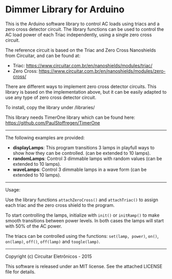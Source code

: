Dimmer Library for Arduino
==========================

This is the Arduino software library to control AC loads using triacs and a zero cross detector circuit. The library functions can be used to control the AC load power of each Triac independently, using a single zero cross circuit.

The reference circuit is based on the Triac and Zero Cross Nanoshields from Circuitar, and can be found at:

- Triac: https://www.circuitar.com.br/en/nanoshields/modules/triac/ 
- Zero Cross: https://www.circuitar.com.br/en/nanoshields/modules/zero-cross/

There are different ways to implement zero cross detector circuits. This library is based on the implementation above, but it can be easily adapted to use any type of zero cross detector circuit.

To install, copy the library under <arduinoSketchFolder>/libraries/

This library needs TimerOne library which can be found here: https://github.com/PaulStoffregen/TimerOne

---

The following examples are provided:

- **displayLamps**: This program transitions 3 lamps in playfull ways to show how they can be controlled. (can be extended to 10 lamps).
- **randomLamps**: Control 3 dimmable lamps with random values (can be extended to 10 lamps).
- **waveLamps**: Control 3 dimmable lamps in a wave form (can be extended to 10 lamps).

---

Usage:

Use the library functions `attachZeroCross()` and `attachTriac()` to assign each triac and the zero cross shield to the program.

To start controlling the lamps, initialize with `init()` or `initRamp()` to make smooth transitions between power levels. In both cases the lamps will start with 50% of the AC power.

The triacs can be controlled using the functions: `set(lamp, power)`, `on()`, `on(lamp)`, `off()`, `off(lamp)` and `toogle(lamp)`.

---

Copyright (c) Circuitar Eletrônicos - 2015

This software is released under an MIT license. See the attached LICENSE file for details.

